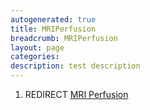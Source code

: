 ```yaml
---
autogenerated: true
title: MRIPerfusion
breadcrumb: MRIPerfusion
layout: page
categories: 
description: test description
---
```


1.  REDIRECT [MRI Perfusion](MRI_Perfusion)
